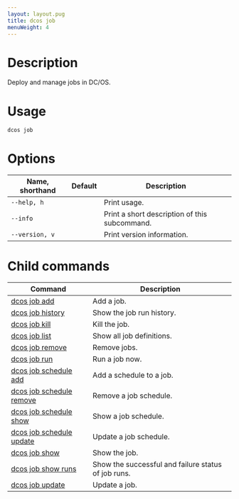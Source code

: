 ```yaml
---
layout: layout.pug
title: dcos job
menuWeight: 4
---
```

    
# Description
Deploy and manage jobs in DC/OS.

# Usage

```bash
dcos job
```

# Options

| Name, shorthand | Default | Description |
|---------|-------------|-------------|
| `--help, h`   |             |  Print usage. |
| `--info`   |             |  Print a short description of this subcommand. |
| `--version, v`   |             | Print version information. |

# Child commands

| Command | Description |
|---------|-------------|
| [dcos job add](/docs/1.10/cli/command-reference/dcos-job/dcos-job-add/)   |  Add a job. | 
| [dcos job history](/docs/1.10/cli/command-reference/dcos-job/dcos-job-history/)   | Show the job run history. | 
| [dcos job kill](/docs/1.10/cli/command-reference/dcos-job/dcos-job-kill/)   | Kill the job. | 
| [dcos job list](/docs/1.10/cli/command-reference/dcos-job/dcos-job-list/)   | Show all job definitions.  | 
| [dcos job remove](/docs/1.10/cli/command-reference/dcos-job/dcos-job-remove/)   | Remove jobs.   | 
| [dcos job run](/docs/1.10/cli/command-reference/dcos-job/dcos-job-run/)   | Run a job now. | 
| [dcos job schedule add](/docs/1.10/cli/command-reference/dcos-job/dcos-job-schedule-add/)   |  Add a schedule to a job.  | 
| [dcos job schedule remove](/docs/1.10/cli/command-reference/dcos-job/dcos-job-schedule-remove/)   |  Remove a job schedule.  |
| [dcos job schedule show](/docs/1.10/cli/command-reference/dcos-job/dcos-job-schedule-show/)   | Show a job schedule.  | 
| [dcos job schedule update](/docs/1.10/cli/command-reference/dcos-job/dcos-job-schedule-update/)   | Update a job schedule.  | 
| [dcos job show](/docs/1.10/cli/command-reference/dcos-job/dcos-job-show/)   | Show the job. | 
| [dcos job show runs](/docs/1.10/cli/command-reference/dcos-job/dcos-job-show-runs/)   | Show the successful and failure status of job runs.  | 
| [dcos job update](/docs/1.10/cli/command-reference/dcos-job/dcos-job-update/)   | Update a job.  | 
